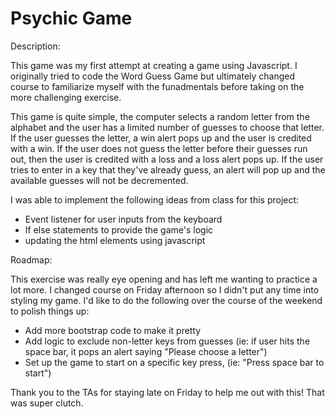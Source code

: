 # Psychic Game 

Description: 

This game was my first attempt at creating a game using Javascript.  I originally tried to code the Word Guess Game but ultimately changed course to familiarize myself with the funadmentals before taking on the more challenging exercise.   

This game is quite simple, the computer selects a random letter from the alphabet and the user has a limited number of guesses to choose that letter.  If the user guesses the letter, a win alert pops up and the user is credited with a win.  If the user does not guess the letter before their guesses run out, then the user is credited with a loss and a loss alert pops up.  If the user tries to enter in a key that they've already guess, an alert will pop up and the available guesses will not be decremented. 

I was able to implement the following ideas from class for this project: 
- Event listener for user inputs from the keyboard
- If else statements to provide the game's logic
- updating the html elements using javascript


Roadmap:

This exercise was really eye opening and has left me wanting to practice a lot more.  I changed course on Friday afternoon so I didn't put any time into styling my game.  I'd like to do the following over the course of the weekend to polish things up:

- Add more bootstrap code to make it pretty 
- Add logic to exclude non-letter keys from guesses (ie: if user hits the space bar, it pops an alert saying "Please choose a letter")
- Set up the game to start on a specific key press, (ie: "Press space bar to start")

Thank you to the TAs for staying late on Friday to help me out with this! That was super clutch. 



